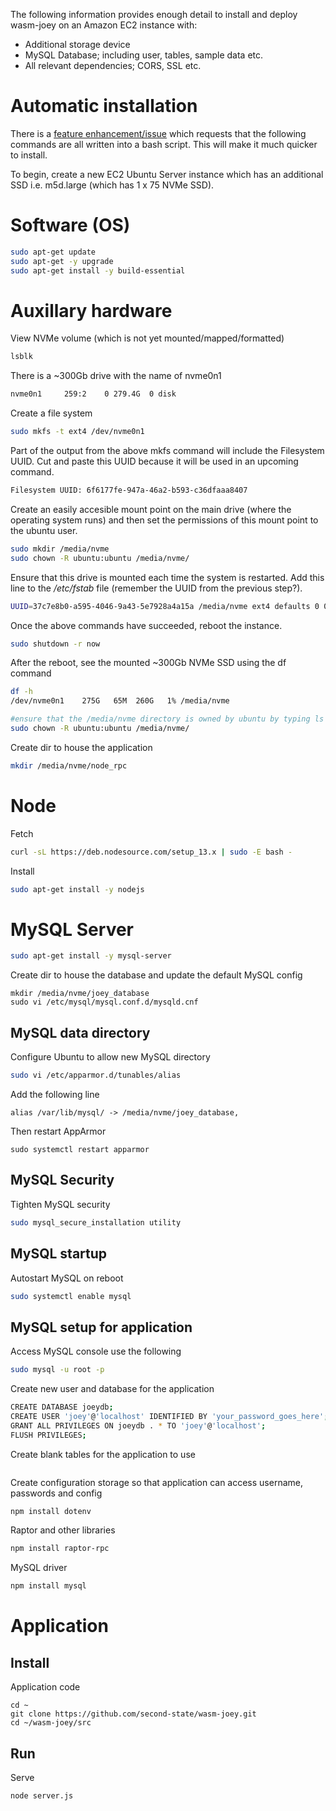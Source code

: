 The following information provides enough detail to install and deploy wasm-joey on an Amazon EC2 instance with:
- Additional storage device
- MySQL Database; including user, tables, sample data etc.
- All relevant dependencies; CORS, SSL etc.

# Automatic installation
There is a [feature enhancement/issue](https://github.com/second-state/wasm-joey/issues/1) which requests that the following commands are all written into a bash script. This will make it much quicker to install.

To begin, create a new EC2 Ubuntu Server instance which has an additional SSD i.e. m5d.large (which has 1 x 75 NVMe SSD).

# Software (OS)
```bash
sudo apt-get update
sudo apt-get -y upgrade
sudo apt-get install -y build-essential
```

# Auxillary hardware
View NVMe volume (which is not yet mounted/mapped/formatted)
```bash
lsblk
```
There is a ~300Gb drive with the name of nvme0n1
```bash
nvme0n1     259:2    0 279.4G  0 disk 
```
Create a file system
```bash
sudo mkfs -t ext4 /dev/nvme0n1 
```
Part of the output from the above mkfs command will include the Filesystem UUID. Cut and paste this UUID because it will be used in an upcoming command.
```bash
Filesystem UUID: 6f6177fe-947a-46a2-b593-c36dfaaa8407
```
Create an easily accesible mount point on the main drive (where the operating system runs) and then set the permissions of this mount point to the ubuntu user.
```bash
sudo mkdir /media/nvme
sudo chown -R ubuntu:ubuntu /media/nvme/
```
Ensure that this drive is mounted each time the system is restarted. Add this line to the */etc/fstab* file (remember the UUID from the previous step?).
```bash
UUID=37c7e8b0-a595-4046-9a43-5e7928a4a15a /media/nvme ext4 defaults 0 0
```
Once the above commands have succeeded, reboot the instance.
```bash
sudo shutdown -r now
```
After the reboot, see the mounted ~300Gb NVMe SSD using the df command
```bash
df -h
/dev/nvme0n1    275G   65M  260G   1% /media/nvme
```
```bash
#ensure that the /media/nvme directory is owned by ubuntu by typing ls -la /media/nvme If it is not then type the following command
sudo chown -R ubuntu:ubuntu /media/nvme/
```

Create dir to house the application 
```bash
mkdir /media/nvme/node_rpc
```

# Node
Fetch
```bash
curl -sL https://deb.nodesource.com/setup_13.x | sudo -E bash -
```
Install
```bash
sudo apt-get install -y nodejs
```

# MySQL Server
```bash
sudo apt-get install -y mysql-server
```
Create dir to house the database and update the default MySQL config
```
mkdir /media/nvme/joey_database
sudo vi /etc/mysql/mysql.conf.d/mysqld.cnf
```
## MySQL data directory
Configure Ubuntu to allow new MySQL directory
```bash
sudo vi /etc/apparmor.d/tunables/alias
```
Add the following line
```
alias /var/lib/mysql/ -> /media/nvme/joey_database,
```
Then restart AppArmor
```
sudo systemctl restart apparmor
```
## MySQL Security
Tighten MySQL security
```bash
sudo mysql_secure_installation utility
```
## MySQL startup
Autostart MySQL on reboot
```bash
sudo systemctl enable mysql
```
## MySQL setup for application
Access MySQL console use the following
```bash
sudo mysql -u root -p
```

Create new user and database for the application
```bash
CREATE DATABASE joeydb;
CREATE USER 'joey'@'localhost' IDENTIFIED BY 'your_password_goes_here';
GRANT ALL PRIVILEGES ON joeydb . * TO 'joey'@'localhost';
FLUSH PRIVILEGES;
```

Create blank tables for the application to use
```

```

Create configuration storage so that application can access username, passwords and config
```bash
npm install dotenv
```

Raptor and other libraries
```bash
npm install raptor-rpc
```

MySQL driver
```bash
npm install mysql
```
# Application

## Install
Application code
```
cd ~
git clone https://github.com/second-state/wasm-joey.git
cd ~/wasm-joey/src
```
## Run
Serve
```
node server.js
```







